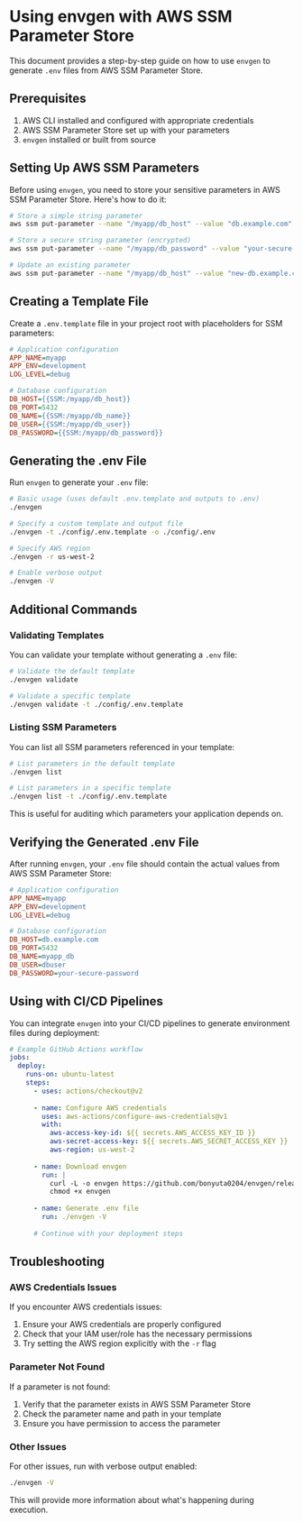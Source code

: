 # Using envgen with AWS SSM Parameter Store

This document provides a step-by-step guide on how to use `envgen` to generate `.env` files from AWS SSM Parameter Store.

## Prerequisites

1. AWS CLI installed and configured with appropriate credentials
2. AWS SSM Parameter Store set up with your parameters
3. `envgen` installed or built from source

## Setting Up AWS SSM Parameters

Before using `envgen`, you need to store your sensitive parameters in AWS SSM Parameter Store. Here's how to do it:

```bash
# Store a simple string parameter
aws ssm put-parameter --name "/myapp/db_host" --value "db.example.com" --type String

# Store a secure string parameter (encrypted)
aws ssm put-parameter --name "/myapp/db_password" --value "your-secure-password" --type SecureString

# Update an existing parameter
aws ssm put-parameter --name "/myapp/db_host" --value "new-db.example.com" --type String --overwrite
```

## Creating a Template File

Create a `.env.template` file in your project root with placeholders for SSM parameters:

```ini
# Application configuration
APP_NAME=myapp
APP_ENV=development
LOG_LEVEL=debug

# Database configuration
DB_HOST={{SSM:/myapp/db_host}}
DB_PORT=5432
DB_NAME={{SSM:/myapp/db_name}}
DB_USER={{SSM:/myapp/db_user}}
DB_PASSWORD={{SSM:/myapp/db_password}}
```

## Generating the .env File

Run `envgen` to generate your `.env` file:

```bash
# Basic usage (uses default .env.template and outputs to .env)
./envgen

# Specify a custom template and output file
./envgen -t ./config/.env.template -o ./config/.env

# Specify AWS region
./envgen -r us-west-2

# Enable verbose output
./envgen -V
```

## Additional Commands

### Validating Templates

You can validate your template without generating a `.env` file:

```bash
# Validate the default template
./envgen validate

# Validate a specific template
./envgen validate -t ./config/.env.template
```

### Listing SSM Parameters

You can list all SSM parameters referenced in your template:

```bash
# List parameters in the default template
./envgen list

# List parameters in a specific template
./envgen list -t ./config/.env.template
```

This is useful for auditing which parameters your application depends on.

## Verifying the Generated .env File

After running `envgen`, your `.env` file should contain the actual values from AWS SSM Parameter Store:

```ini
# Application configuration
APP_NAME=myapp
APP_ENV=development
LOG_LEVEL=debug

# Database configuration
DB_HOST=db.example.com
DB_PORT=5432
DB_NAME=myapp_db
DB_USER=dbuser
DB_PASSWORD=your-secure-password
```

## Using with CI/CD Pipelines

You can integrate `envgen` into your CI/CD pipelines to generate environment files during deployment:

```yaml
# Example GitHub Actions workflow
jobs:
  deploy:
    runs-on: ubuntu-latest
    steps:
      - uses: actions/checkout@v2
      
      - name: Configure AWS credentials
        uses: aws-actions/configure-aws-credentials@v1
        with:
          aws-access-key-id: ${{ secrets.AWS_ACCESS_KEY_ID }}
          aws-secret-access-key: ${{ secrets.AWS_SECRET_ACCESS_KEY }}
          aws-region: us-west-2
      
      - name: Download envgen
        run: |
          curl -L -o envgen https://github.com/bonyuta0204/envgen/releases/download/v1.0.0/envgen-linux-amd64
          chmod +x envgen
      
      - name: Generate .env file
        run: ./envgen -V
      
      # Continue with your deployment steps
```

## Troubleshooting

### AWS Credentials Issues

If you encounter AWS credentials issues:

1. Ensure your AWS credentials are properly configured
2. Check that your IAM user/role has the necessary permissions
3. Try setting the AWS region explicitly with the `-r` flag

### Parameter Not Found

If a parameter is not found:

1. Verify that the parameter exists in AWS SSM Parameter Store
2. Check the parameter name and path in your template
3. Ensure you have permission to access the parameter

### Other Issues

For other issues, run with verbose output enabled:

```bash
./envgen -V
```

This will provide more information about what's happening during execution.
